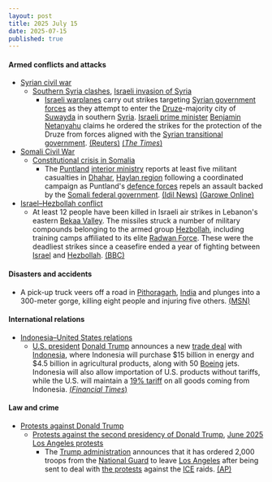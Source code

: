 ```yaml
---
layout: post
title: 2025 July 15
date: 2025-07-15
published: true
---
```



#### Armed conflicts and attacks

* [Syrian civil war](https://en.wikipedia.org/wiki/Syrian_civil_war "Syrian civil war")
  * [Southern Syria clashes](https://en.wikipedia.org/wiki/Southern_Syria_clashes_%28July_2025%E2%80%93present%29 "Southern Syria clashes (July 2025–present)"), [Israeli invasion of Syria](https://en.wikipedia.org/wiki/Israeli_invasion_of_Syria_%282024%E2%80%93present%29 "Israeli invasion of Syria (2024–present)")
    * [Israeli warplanes](https://en.wikipedia.org/wiki/Israeli_Air_Force "Israeli Air Force") carry out strikes targeting [Syrian government forces](https://en.wikipedia.org/wiki/Syrian_Armed_Forces "Syrian Armed Forces") as they attempt to enter the [Druze](https://en.wikipedia.org/wiki/Druze_in_Syria "Druze in Syria")-majority city of [Suwayda](https://en.wikipedia.org/wiki/Suwayda "Suwayda") in southern [Syria](https://en.wikipedia.org/wiki/Syria "Syria"). [Israeli prime minister](https://en.wikipedia.org/wiki/Prime_Minister_of_Israel "Prime Minister of Israel") [Benjamin Netanyahu](https://en.wikipedia.org/wiki/Benjamin_Netanyahu "Benjamin Netanyahu") claims he ordered the strikes for the protection of the Druze from forces aligned with the [Syrian transitional government](https://en.wikipedia.org/wiki/Syrian_transitional_government "Syrian transitional government"). [(Reuters)](https://www.reuters.com/world/middle-east/syrian-druze-leader-urges-local-fighters-confront-incoming-government-troops-2025-07-15/) [(*The Times*)](https://www.thetimes.com/world/middle-east/article/syria-druze-sweida-city-rgt326mvj)
* [Somali Civil War](https://en.wikipedia.org/wiki/Somali_Civil_War_%282009%E2%80%93present%29 "Somali Civil War (2009–present)")
  * [Constitutional crisis in Somalia](https://en.wikipedia.org/wiki/Constitutional_crisis_in_Somalia "Constitutional crisis in Somalia")
    * The [Puntland](https://en.wikipedia.org/wiki/Puntland "Puntland") [interior ministry](https://en.wikipedia.org/wiki/Ministry_of_Interior%2C_Federal_Affairs_and_Democratization "Ministry of Interior, Federal Affairs and Democratization") reports at least five militant casualties in [Dhahar](https://en.wikipedia.org/wiki/Dhahar "Dhahar"), [Haylan region](https://en.wikipedia.org/wiki/Haylan_region "Haylan region") following a coordinated campaign as Puntland's [defence forces](https://en.wikipedia.org/wiki/Puntland_Dervish_Force "Puntland Dervish Force") repels an assault backed by the [Somali federal government](https://en.wikipedia.org/wiki/Somali_federal_government "Somali federal government"). [(Idil News)](https://www.idilnews.com/puntland-forces-repel-eastern-sool-terrorists-backed-by-villa-somalia-in-dhahar-mogadishus-proxy-war-exposed/) [(Garowe Online)](https://garoweonline.com/en/news/somalia/puntland-accuses-somali-federal-government-of-destabilizing-peaceful-regions)
* [Israel–Hezbollah conflict](https://en.wikipedia.org/wiki/Israel%E2%80%93Hezbollah_conflict "Israel–Hezbollah conflict")
  * At least 12 people have been killed in Israeli air strikes in Lebanon's eastern [Bekaa Valley](https://en.wikipedia.org/wiki/Bekaa_Valley "Bekaa Valley"). The missiles struck a number of military compounds belonging to the armed group [Hezbollah](https://en.wikipedia.org/wiki/Hezbollah "Hezbollah"), including training camps affiliated to its elite [Radwan Force](https://en.wikipedia.org/wiki/Radwan_Force "Radwan Force"). These were the deadliest strikes since a ceasefire ended a year of fighting between [Israel](https://en.wikipedia.org/wiki/Israel "Israel") and [Hezbollah](https://en.wikipedia.org/wiki/Hezbollah "Hezbollah"). [(BBC)](https://www.bbc.co.uk/news/articles/c4gdvngp0eeo)

#### Disasters and accidents

* A pick-up truck veers off a road in [Pithoragarh](https://en.wikipedia.org/wiki/Pithoragarh "Pithoragarh"), [India](https://en.wikipedia.org/wiki/India "India") and plunges into a 300-meter gorge, killing eight people and injuring five others. [(MSN)](https://www.msn.com/en-in/news/India/8-killed-5-injured-as-vehicle-plunges-into-300-meter-gorge-in-pithoragarh-cm-dhami-orders-urgent-rescue-operations/ar-AA1IEzyh?ocid=BingNewsVerp)

#### International relations

* [Indonesia–United States relations](https://en.wikipedia.org/wiki/Indonesia%E2%80%93United_States_relations "Indonesia–United States relations")
  * [U.S. president](https://en.wikipedia.org/wiki/President_of_the_United_States "President of the United States") [Donald Trump](https://en.wikipedia.org/wiki/Donald_Trump "Donald Trump") announces a new [trade deal](https://en.wikipedia.org/wiki/Trade_agreement "Trade agreement") with [Indonesia](https://en.wikipedia.org/wiki/Indonesia "Indonesia"), where Indonesia will purchase $15 billion in energy and $4.5 billion in agricultural products, along with 50 [Boeing](https://en.wikipedia.org/wiki/Boeing "Boeing") jets. Indonesia will also allow importation of U.S. products without tariffs, while the U.S. will maintain a [19% tariff](https://en.wikipedia.org/wiki/Tariffs_in_the_second_Trump_administration "Tariffs in the second Trump administration") on all goods coming from Indonesia. [(*Financial Times*)](https://www.ft.com/content/bd753b35-816e-42be-9697-9f6f230fdd32)

#### Law and crime

* [Protests against Donald Trump](https://en.wikipedia.org/wiki/Protests_against_Donald_Trump "Protests against Donald Trump")
  * [Protests against the second presidency of Donald Trump](https://en.wikipedia.org/wiki/Protests_against_the_second_presidency_of_Donald_Trump "Protests against the second presidency of Donald Trump"), [June 2025 Los Angeles protests](https://en.wikipedia.org/wiki/June_2025_Los_Angeles_protests "June 2025 Los Angeles protests")
    * The [Trump administration](https://en.wikipedia.org/wiki/Second_presidency_of_Donald_Trump "Second presidency of Donald Trump") announces that it has ordered 2,000 troops from the [National Guard](https://en.wikipedia.org/wiki/National_Guard_%28United_States%29 "National Guard (United States)") to leave [Los Angeles](https://en.wikipedia.org/wiki/Los_Angeles "Los Angeles") after being sent to deal with [the protests](https://en.wikipedia.org/wiki/June_2025_Los_Angeles_protests "June 2025 Los Angeles protests") against the [ICE](https://en.wikipedia.org/wiki/United_States_Immigration_and_Customs_Enforcement "United States Immigration and Customs Enforcement") raids. [(AP)](https://apnews.com/article/immigration-raids-los-angeles-national-guard-4424658cc059df31317a83cb53c2b59e)
